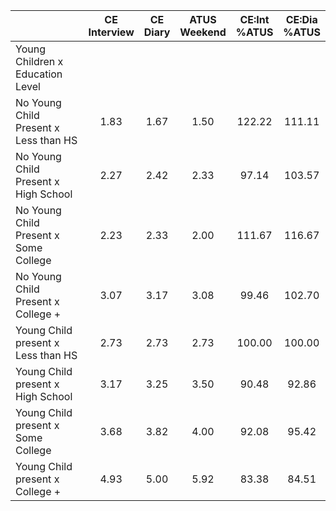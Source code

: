 
|                      | CE<br>Interview |  CE<br>Diary | ATUS<br>Weekend | CE:Int<br>%ATUS | CE:Dia<br>%ATUS |
| -------------------- | :----------: | :----------: | :----------: | :----------: | :----------: |
| Young Children x Education Level |              |              |              |              |              |
| No Young Child Present x Less than HS |         1.83 |         1.67 |         1.50 |       122.22 |       111.11 |
| No Young Child Present x High School |         2.27 |         2.42 |         2.33 |        97.14 |       103.57 |
| No Young Child Present x Some College |         2.23 |         2.33 |         2.00 |       111.67 |       116.67 |
| No Young Child Present x College + |         3.07 |         3.17 |         3.08 |        99.46 |       102.70 |
| Young Child present x Less than HS |         2.73 |         2.73 |         2.73 |       100.00 |       100.00 |
| Young Child present x High School |         3.17 |         3.25 |         3.50 |        90.48 |        92.86 |
| Young Child present x Some College |         3.68 |         3.82 |         4.00 |        92.08 |        95.42 |
| Young Child present x College + |         4.93 |         5.00 |         5.92 |        83.38 |        84.51 |

